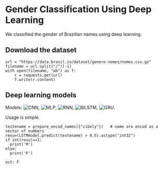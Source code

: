 # Gender Classification Using Deep Learning

We classified the gender of Brazilian names using deep learning. 

## Download the dataset

    url = "https://data.brasil.io/dataset/genero-nomes/nomes.csv.gz"
    filename = url.split("/")[-1]
    with open(filename, "wb") as f:
        r = requests.get(url)
        f.write(r.content)

## Deep learning models 

Models: ![CNN](https://github.com/roscibely/Gender-Classification/blob/main/models/CNN_model.ipynb), ![MLP](https://github.com/roscibely/Gender-Classification/blob/main/models/DNN_model.ipynb), ![RNN](https://github.com/roscibely/Gender-Classification/blob/main/models/RNN_model.ipynb), ![BiLSTM](https://github.com/roscibely/Gender-Classification/blob/main/models/BiLSTM_model.ipynb), ![GRU](https://github.com/roscibely/Gender-Classification/blob/main/models/GRU_model.ipynb). 

Usage is simple. 

    testename = prepare_encod_names({"cibely"})   # name are encod as a vector of numbers
    resu=(LSTMmodel.predict(testename) > 0.5).astype("int32")
    if int(resu)==1:
      print('M')
    else:
      print('F')
      
    out: F
